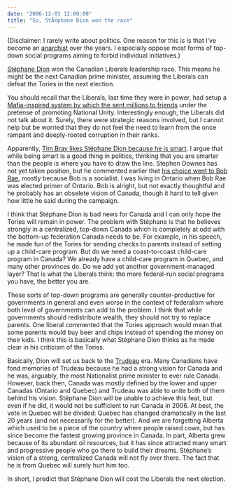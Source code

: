 ```yaml
---
date: "2006-12-03 12:00:00"
title: "So, StÃ©phane Dion won the race"
---
```




(Disclaimer: I rarely write about politics. One reason for this is is that I&rsquo;ve become an [anarchist](https://en.wikipedia.org/wiki/Anarchist) over the years. I especially oppose most forms of top-down social programs aiming to forbid individual initiatives.)

[Stéphane Dion](https://en.wikipedia.org/wiki/St%C3%A9phane_Dion) won the Canadian Liberals leadership race. This means he might be the next Canadian prime minister, assuming the Liberals can defeat the Tories in the next election.

You should recall that the Liberals, last time they were in power, had setup a [Mafia-inspired system by which the sent millions to friends](https://en.wikipedia.org/wiki/Sponsorship_Scandal) under the pretense of promoting National Unity. Interestingly enough, the Liberals did not talk about it. Surely, there were strategic reasons involved, but I cannot help but be worried that they do not feel the need to learn from the once rampant and deeply-rooted corruption in their ranks.

Apparently, [Tim Bray likes Stéphane Dion because he is smart](http://www.tbray.org/ongoing/When/200x/2006/12/02/Stephane-Dion). I argue that while being smart is a good thing in politics, thinking that you are smarter than the people is where you have to draw the line. Stephen Downes has not yet taken position, but he commented earlier that [his choice went to Bob Rae](https://halfanhour.blogspot.com/2006/11/in-support-of-bob-rae.html), mostly because Bob is a socialist. I was living in Ontario when Bob Rae was elected primer of Ontario. Bob is alright, but not exactly thoughtful and he probably has an obselete vision of Canada, though it hard to tell given how little he said during the campaign. 

I think that Stéphane Dion is bad news for Canada and I can only hope the Tories will remain in power. The problem with Stéphane is that he believes strongly in a centralized, top-down Canada which is completely at odd with the bottom-up federation Canada needs to be. For example, in his speech, he made fun of the Tories for sending checks to parents instead of setting up a child-care program. But do we need a coast-to-coast child-care program in Canada? We already have a child-care program in Quebec, and many other provinces do. Do we add yet another government-managed layer? That is what the Liberals think: the more federal-run social programs you have, the better you are. 

These sorts of top-down programs are generally counter-productive for governments in general and even worse in the context of federalism where both level of governments can add to the problem. I think that while governments should redistribute wealth, they should not try to replace parents. One liberal commented that the Tories approach would mean that some parents would buy beer and chips instead of spending the money on their kids. I think this is basically what Stéphane Dion thinks as he made clear in his criticism of the Tories. 

Basically, Dion will set us back to the [Trudeau](https://en.wikipedia.org/wiki/Trudeau) era. Many Canadians have fond memories of Trudeau because he had a strong vision for Canada and he was, arguably, the most Nationalist prime minister to ever rule Canada. However, back then, Canada was mostly defined by the lower and upper Canadas (Ontario and Quebec) and Trudeau was able to unite both of them behind his vision. Stéphane Dion will be unable to achieve this feat, but even if he did, it would not be sufficient to run Canada in 2006. At best, the vote in Quebec will be divided: Quebec has changed dramatically in the last 20 years (and not necessarily for the better). And we are forgetting Alberta which used to be a piece of the country where people raised cows, but has since become the fastest growing province in Canada. In part, Alberta grew because of its abundant oil resources, but it has since attracted many smart and progressive people who go there to build their dreams. Stéphane&rsquo;s vision of a strong, centralized Canada will not fly over there. The fact that he is from Quebec will surely hurt him too.

In short, I predict that Stéphane Dion will cost the Liberals the next election.

